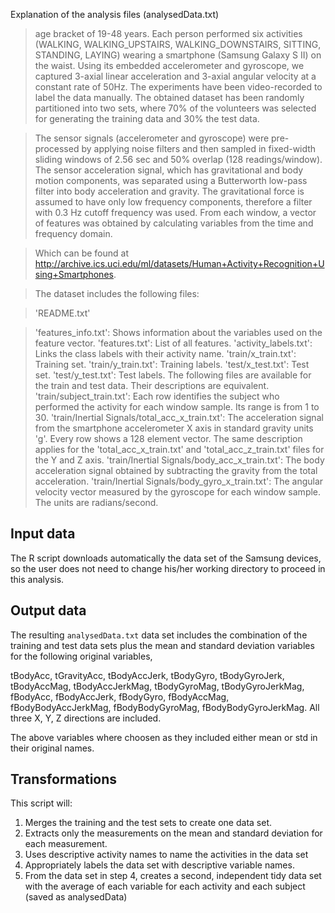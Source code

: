 Explanation of the analysis files (analysedData.txt)

>age bracket of 19-48 years. Each person performed six activities (WALKING, WALKING_UPSTAIRS, WALKING_DOWNSTAIRS, SITTING, STANDING, LAYING) wearing a smartphone (Samsung Galaxy S II) on the waist. Using its embedded accelerometer and gyroscope, we captured 3-axial linear acceleration and 3-axial angular velocity at a constant rate of 50Hz. The experiments have been video-recorded to label the data manually. The obtained dataset has been randomly partitioned into two sets, where 70% of the volunteers was selected for generating the training data and 30% the test data.

>The sensor signals (accelerometer and gyroscope) were pre-processed by applying noise filters and then sampled in fixed-width sliding windows of 2.56 sec and 50% overlap (128 readings/window). The sensor acceleration signal, which has gravitational and body motion components, was separated using a Butterworth low-pass filter into body acceleration and gravity. The gravitational force is assumed to have only low frequency components, therefore a filter with 0.3 Hz cutoff frequency was used. From each window, a vector of features was obtained by calculating variables from the time and frequency domain.

>Which can be found at http://archive.ics.uci.edu/ml/datasets/Human+Activity+Recognition+Using+Smartphones.

>The dataset includes the following files:

>'README.txt'

>'features_info.txt': Shows information about the variables used on the feature vector.
>'features.txt': List of all features.
>'activity_labels.txt': Links the class labels with their activity name.
>'train/x_train.txt': Training set.
>'train/y_train.txt': Training labels.
>'test/x_test.txt': Test set.
>'test/y_test.txt': Test labels.
>The following files are available for the train and test data. Their descriptions are equivalent.
>'train/subject_train.txt': Each row identifies the subject who performed the activity for each window sample. Its range is from 1 to 30.
>'train/Inertial Signals/total_acc_x_train.txt': The acceleration signal from the smartphone accelerometer X axis in standard gravity units 'g'. Every row shows a 128 element vector. The same description applies for the 'total_acc_x_train.txt' and 'total_acc_z_train.txt' files for the Y and Z axis.
>'train/Inertial Signals/body_acc_x_train.txt': The body acceleration signal obtained by subtracting the gravity from the total acceleration.
>'train/Inertial Signals/body_gyro_x_train.txt': The angular velocity vector measured by the gyroscope for each window sample. The units are radians/second.

## Input data
The R script downloads automatically the data set of the Samsung devices, so the user does not need to change his/her working directory to proceed in this analysis. 

## Output data
The resulting `analysedData.txt` data set includes the combination of the training and test data sets plus the mean and standard deviation variables for the following original variables,

tBodyAcc, tGravityAcc, tBodyAccJerk, tBodyGyro, tBodyGyroJerk, tBodyAccMag, tBodyAccJerkMag, tBodyGyroMag, tBodyGyroJerkMag, fBodyAcc, fBodyAccJerk, fBodyGyro, fBodyAccMag, fBodyBodyAccJerkMag, fBodyBodyGyroMag, fBodyBodyGyroJerkMag. All three X, Y, Z directions are included.

The above variables where choosen as they included either mean or std in their original names.

## Transformations
This script will:

1. Merges the training and the test sets to create one data set.
2. Extracts only the measurements on the mean and standard deviation for each measurement.
3. Uses descriptive activity names to name the activities in the data set
4. Appropriately labels the data set with descriptive variable names.
5. From the data set in step 4, creates a second, independent tidy data set with the average of each variable for each activity and each subject (saved as analysedData)
